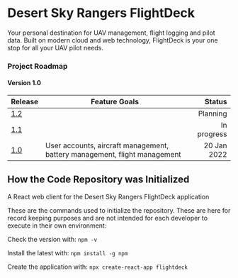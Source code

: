 # Desert Sky Rangers FlightDeck

Your personal destination for UAV management, flight logging and pilot data. Built on modern cloud and web technology, FlightDeck is your one stop for all your UAV pilot needs.

### Project Roadmap

#### Version 1.0

| Release                                                               | Feature Goals                                                             |      Status |
|-----------------------------------------------------------------------|---------------------------------------------------------------------------|------------:|
| [1.2](https://github.com/desertskyrangers.org/flightdeck/milestone/3) |  |    Planning |
| [1.1](https://github.com/desertskyrangers.org/flightdeck/milestone/2) |  | In progress |
| [1.0](https://github.com/desertskyrangers.org/flightdeck/milestone/1) | User accounts, aircraft management, battery management, flight management | 20 Jan 2022 |

## How the Code Repository was Initialized

A React web client for the Desert Sky Rangers FlightDeck application

These are the commands used to initialize the repository. These are here for record keeping purposes and are not intended for each developer to execute in their own environment:

Check the version with: ```npm -v```

Install the latest with: ```npm install -g npm```

Create the application with: ```npx create-react-app flightdeck```
